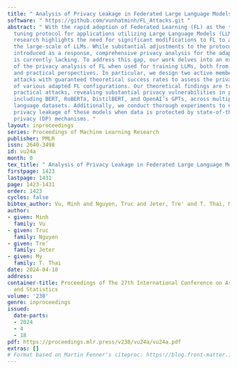 ```yaml
---
title: " Analysis of Privacy Leakage in Federated Large Language Models "
software: " https://github.com/vunhatminh/FL_Attacks.git "
abstract: " With the rapid adoption of Federated Learning (FL) as the training and
  tuning protocol for applications utilizing Large Language Models (LLMs), recent
  research highlights the need for significant modifications to FL to accommodate
  the large-scale of LLMs. While substantial adjustments to the protocol have been
  introduced as a response, comprehensive privacy analysis for the adapted FL protocol
  is currently lacking. To address this gap, our work delves into an extensive examination
  of the privacy analysis of FL when used for training LLMs, both from theoretical
  and practical perspectives. In particular, we design two active membership inference
  attacks with guaranteed theoretical success rates to assess the privacy leakages
  of various adapted FL configurations. Our theoretical findings are translated into
  practical attacks, revealing substantial privacy vulnerabilities in popular LLMs,
  including BERT, RoBERTa, DistilBERT, and OpenAI’s GPTs, across multiple real-world
  language datasets. Additionally, we conduct thorough experiments to evaluate the
  privacy leakage of these models when data is protected by state-of-the-art differential
  privacy (DP) mechanisms. "
layout: inproceedings
series: Proceedings of Machine Learning Research
publisher: PMLR
issn: 2640-3498
id: vu24a
month: 0
tex_title: " Analysis of Privacy Leakage in Federated Large Language Models "
firstpage: 1423
lastpage: 1431
page: 1423-1431
order: 1423
cycles: false
bibtex_author: Vu, Minh and Nguyen, Truc and Jeter, Tre' and T. Thai, My
author:
- given: Minh
  family: Vu
- given: Truc
  family: Nguyen
- given: Tre’
  family: Jeter
- given: My
  family: T. Thai
date: 2024-04-18
address:
container-title: Proceedings of The 27th International Conference on Artificial Intelligence
  and Statistics
volume: '238'
genre: inproceedings
issued:
  date-parts:
  - 2024
  - 4
  - 18
pdf: https://proceedings.mlr.press/v238/vu24a/vu24a.pdf
extras: []
# Format based on Martin Fenner's citeproc: https://blog.front-matter.io/posts/citeproc-yaml-for-bibliographies/
---
```


